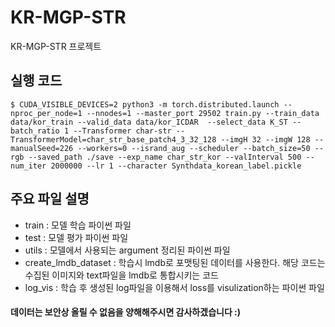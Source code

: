 # KR-MGP-STR
KR-MGP-STR 프로젝트

## 실행 코드
``` $ CUDA_VISIBLE_DEVICES=2 python3 -m torch.distributed.launch --nproc_per_node=1 --nnodes=1 --master_port 29502 train.py --train_data data/kor_train --valid_data data/kor_ICDAR  --select_data K_ST --batch_ratio 1 --Transformer char-str --TransformerModel=char_str_base_patch4_3_32_128 --imgH 32 --imgW 128 --manualSeed=226 --workers=0 --isrand_aug --scheduler --batch_size=50 --rgb --saved_path ./save --exp_name char_str_kor --valInterval 500 --num_iter 2000000 --lr 1 --character Synthdata_korean_label.pickle ```

## 주요 파일 설명
- train : 모델 학습 파이썬 파일
- test : 모델 평가 파이썬 파일
- utils : 모델에서 사용되는 argument 정리된 파이썬 파일
- create_lmdb_dataset : 학습시 lmdb로 포맷팅된 데이터를 사용한다. 해당 코드는 수집된 이미지와 text파일을 lmdb로 통합시키는 코드
- log_vis : 학습 후 생성된 log파일을 이용해서 loss를 visulization하는 파이썬 파일

#### 데이터는 보안상 올릴 수 없음을 양해해주시면 감사하겠습니다 :)
